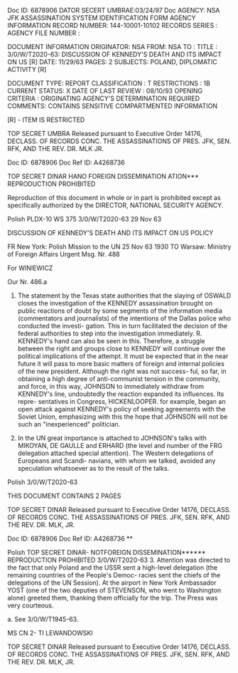 Doc ID: 6878906
DATOR SECERT UMBRAE:03/24/97
Doc
AGENCY: NSA
JFK ASSASSINATION SYSTEM
IDENTIFICATION FORM
AGENCY INFORMATION
RECORD NUMBER: 144-10001-10102
RECORDS SERIES :
AGENCY FILE NUMBER :

DOCUMENT INFORMATION
ORIGINATOR: NSA
FROM: NSA
TO :
TITLE :
3/0/W/T2020-63: DISCUSSION OF KENNEDY'S DEATH AND ITS IMPACT ON US [R]
DATE: 11/29/63
PAGES: 2
SUBJECTS:
POLAND, DIPLOMATIC ACTIVITY [R]

DOCUMENT TYPE: REPORT
CLASSIFICATION : T
RESTRICTIONS : 1B
CURRENT STATUS: X
DATE OF LAST REVIEW : 08/10/93
OPENING CRITERIA :
ORIGINATING AGENCY'S DETERMINATION REQUIRED
COMMENTS:
CONTAINS SENSITIVE COMPARTMENTED INFORMATION

[R] - ITEM IS RESTRICTED

TOP SECRET UMBRA
Released pursuant to Executive Order 14176, DECLASS. OF RECORDS CONC. THE ASSASSINATIONS OF PRES. JFK, SEN.
RFK, AND THE REV. DR. MLK JR.

Doc ID: 6878906
Doc Ref ID: A4268736

TOP SECRET DINAR
HANO FOREIGN DISSEMINATION ATION***
REPRODUCTION PROHIBITED

Reproduction of this document in
whole or in part is prohibited
except as specifically authorized
by the DIRECTOR, NATIONAL
SECURITY AGENCY.

Polish PLDX-10 WS 375 3/0/W/T2020-63
29 Nov 63

DISCUSSION OF KENNEDY'S DEATH AND ITS IMPACT ON US POLICY

FR New York: Polish Mission to the UN 25 Nov 63 1930
TO Warsaw: Ministry of Foreign Affairs Urgent
Msg. Nr. 488

For WINIEWICZ

Our Nr. 486.a

1. The statement by the Texas state authorities that the slaying of
OSWALD closes the investigation of the KENNEDY assassination brought on public
reactions of doubt by some segments of the information media (commentators and
journalists) of the intentions of the Dallas police who conducted the investi-
gation. This in turn facilitated the decision of the federal authorities to
step into the investigation immediately. R. KENNEDY's hand can also be seen
in this. Therefore, a struggle between the right and groups close to KENNEDY
will continue over the political implications of the attempt. It must be
expected that in the near future it will pass to more basic matters of foreign
and internal policies of the new president. Although the right was not success-
ful, so far, in obtaining a high degree of anti-communist tension in the
community, and force, in this way, JOHNSON to immediately withdraw from
KENNEDY's line, undoubtedly the reaction expanded its influences. Its repre-
sentatives in Congress, HICKENLOOPER. for example, began an open attack against
KENNEDY's policy of seeking agreements with the Soviet Union, emphasizing with
this the hope that JOHNSON will not be such an "inexperienced" politician.

2. In the UN great importance is attached to JOHNSON's talks with
MIKOYAN, DE GAULLE and ERHARD (the level and number of the FRG delegation
attached special attention). The Western delegations of Europeans and Scandi-
navians, with whom we talked, avoided any speculation whatsoever as to the
result of the talks.

Polish 3/0/W/T2020-63

THIS DOCUMENT CONTAINS 2 PAGES

TOP SECRET DINAR
Released pursuant to Executive Order 14176, DECLASS. OF RECORDS CONC. THE ASSASSINATIONS OF PRES. JFK, SEN.
RFK, AND THE REV. DR. MLK, JR.

Doc ID: 6878906
Doc Ref ID: A4268736
**

Polish
TOP SECRET DINAR-
NOTFOREIGN DISSEMINATION******
REPRODUCTION PROHIBITED
3/0/W/T2020-63
3. Attention was directed to the fact that only Poland and the USSR
sent a high-level delegation (the remaining countries of the People's Democ-
racies sent the chiefs of the delegations of the UN Session). At the airport
in New York Ambassador YOST (one of the two deputies of STEVENSON, who went to
Washington alone) greeted them, thanking them officially for the trip. The
Press was very courteous.

a. See 3/0/W/T1945-63.

MS CN 2- TI
LEWANDOWSKI

TOP SECRET DINAR
Released pursuant to Executive Order 14176, DECLASS. OF RECORDS CONC. THE ASSASSINATIONS OF PRES. JFK, SEN.
RFK, AND THE REV. DR. MLK, JR.

